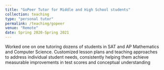 ```yaml
---
title: "GoPeer Tutor for Middle and High School students"
collection: teaching
type: "personal tutor"
permalink: /teaching/gopeer
venue: "Remote"
date: Spring 2020-Spring 2021
---
```

Worked one on one tutoring dozens of students in SAT and AP Mathematics and Computer Science. Customized lesson plans and teaching approaches to address individual student needs, consistently helping them achieve measurable improvements in test scores and conceptual understanding
